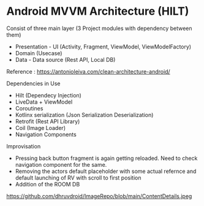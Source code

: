 # Android MVVM Architecture (HILT)

Consist of three main layer (3 Project modules with dependency between them)
- Presentation - UI (Activity, Fragment, ViewModel, ViewModelFactory)
- Domain (Usecase)
- Data - Data source (Rest API, Local DB)

Reference : https://antonioleiva.com/clean-architecture-android/

Dependencies in Use
- Hilt (Dependecy Injection)
- LiveData + ViewModel
- Coroutines
- Kotlinx serialization (Json Serialization Deserialization)
- Retrofit (Rest API Library)
- Coil (Image Loader)
- Navigation Components

Improvisation
- Pressing back button fragment is again getting reloaded. Need to check navigation component for the same. 
- Removing the actors default placeholder with some actual refernce and default launching of RV with scroll to first position
- Addition of the ROOM DB



https://github.com/dhruvdroid/ImageRepo/blob/main/ContentDetails.jpeg
